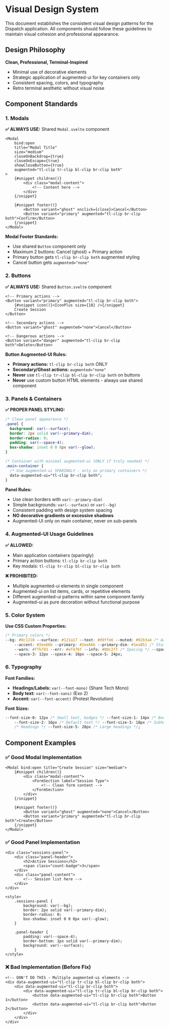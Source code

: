 # Visual Design System

This document establishes the consistent visual design patterns for the Dispatch application. All components should follow these guidelines to maintain visual cohesion and professional appearance.

## Design Philosophy

**Clean, Professional, Terminal-Inspired**

- Minimal use of decorative elements
- Strategic application of augmented-ui for key containers only
- Consistent spacing, colors, and typography
- Retro terminal aesthetic without visual noise

## Component Standards

### 1. **Modals**

**✅ ALWAYS USE:** Shared `Modal.svelte` component

```svelte
<Modal
	bind:open
	title="Modal Title"
	size="medium"
	closeOnBackdrop={true}
	closeOnEscape={true}
	showCloseButton={true}
	augmented="tl-clip tr-clip bl-clip br-clip both"
>
	{#snippet children()}
		<div class="modal-content">
			<!-- Content here -->
		</div>
	{/snippet}

	{#snippet footer()}
		<Button variant="ghost" onclick={close}>Cancel</Button>
		<Button variant="primary" augmented="tl-clip br-clip both">Confirm</Button>
	{/snippet}
</Modal>
```

**Modal Footer Standards:**

- Use shared `Button` component only
- Maximum 2 buttons: Cancel (ghost) + Primary action
- Primary button gets `tl-clip br-clip both` augmented styling
- Cancel button gets `augmented="none"`

### 2. **Buttons**

**✅ ALWAYS USE:** Shared `Button.svelte` component

```svelte
<!-- Primary actions -->
<Button variant="primary" augmented="tl-clip br-clip both">
	{#snippet icon()}<IconPlus size={18} />{/snippet}
	Create Session
</Button>

<!-- Secondary actions -->
<Button variant="ghost" augmented="none">Cancel</Button>

<!-- Dangerous actions -->
<Button variant="danger" augmented="tl-clip br-clip both">Delete</Button>
```

**Button Augmented-UI Rules:**

- **Primary actions:** `tl-clip br-clip both` ONLY
- **Secondary/Ghost actions:** `augmented="none"`
- **Never** use `tl-clip tr-clip bl-clip br-clip both` on buttons
- **Never** use custom button HTML elements - always use shared component

### 3. **Panels & Containers**

**✅ PROPER PANEL STYLING:**

```css
/* Clean panel appearance */
.panel {
  background: var(--surface);
  border: 2px solid var(--primary-dim);
  border-radius: 0;
  padding: var(--space-4);
  box-shadow: inset 0 0 8px var(--glow);
}

/* Container with minimal augmented-ui (ONLY if truly needed) */
.main-container {
  /* Use augmented-ui SPARINGLY - only on primary containers */
  data-augmented-ui="tl-clip br-clip both";
}
```

**Panel Rules:**

- Use clean borders with `var(--primary-dim)`
- Simple backgrounds: `var(--surface)` or `var(--bg)`
- Consistent padding with design system spacing
- **NO decorative gradients or excessive shadows**
- Augmented-UI only on main container, never on sub-panels

### 4. **Augmented-UI Usage Guidelines**

**✅ ALLOWED:**

- Main application containers (sparingly)
- Primary action buttons: `tl-clip br-clip both`
- Key modals: `tl-clip tr-clip bl-clip br-clip both`

**❌ PROHIBITED:**

- Multiple augmented-ui elements in single component
- Augmented-ui on list items, cards, or repetitive elements
- Different augmented-ui patterns within same component family
- Augmented-ui as pure decoration without functional purpose

### 5. **Color System**

**Use CSS Custom Properties:**

```css
/* Primary colors */
--bg: #0c1210 --surface: #121a17 --text: #d9ffe6 --muted: #92b3a4 /* Accent colors */
	--accent: #2ee66b --primary: #2ee66b --primary-dim: #1ea851 /* Status colors */ --ok: #26d07c
	--warn: #ffb703 --err: #ef476f --info: #00c2ff /* Spacing */ --space-1: 4px --space-2: 8px
	--space-3: 12px --space-4: 16px --space-5: 24px;
```

### 6. **Typography**

**Font Families:**

- **Headings/Labels:** `var(--font-mono)` (Share Tech Mono)
- **Body text:** `var(--font-sans)` (Exo 2)
- **Accent:** `var(--font-accent)` (Protest Revolution)

**Font Sizes:**

```css
--font-size-0: 12px /* Small text, badges */ --font-size-1: 14px /* Body text, labels */
	--font-size-2: 16px /* Default text */ --font-size-3: 18px /* Subheadings */ --font-size-4: 22px
	/* Headings */ --font-size-5: 28px /* Large headings */;
```

## Component Examples

### ✅ Good Modal Implementation

```svelte
<Modal bind:open title="Create Session" size="medium">
	{#snippet children()}
		<div class="modal-content">
			<FormSection label="Session Type">
				<!-- Clean form content -->
			</FormSection>
		</div>
	{/snippet}

	{#snippet footer()}
		<Button variant="ghost" augmented="none">Cancel</Button>
		<Button variant="primary" augmented="tl-clip br-clip both">Create</Button>
	{/snippet}
</Modal>
```

### ✅ Good Panel Implementation

```svelte
<div class="sessions-panel">
	<div class="panel-header">
		<h2>Active Sessions</h2>
		<span class="count-badge">3</span>
	</div>
	<div class="panel-content">
		<!-- Session list here -->
	</div>
</div>

<style>
	.sessions-panel {
		background: var(--bg);
		border: 2px solid var(--primary-dim);
		border-radius: 0;
		box-shadow: inset 0 0 8px var(--glow);
	}

	.panel-header {
		padding: var(--space-4);
		border-bottom: 1px solid var(--primary-dim);
		background: var(--surface);
	}
</style>
```

### ❌ Bad Implementation (Before Fix)

```svelte
<!-- DON'T DO THIS - Multiple augmented-ui elements -->
<div data-augmented-ui="tl-clip tr-clip bl-clip br-clip both">
	<div data-augmented-ui="tl-clip br-clip both">
		<div data-augmented-ui="tl-clip tr-clip bl-clip br-clip both">
			<button data-augmented-ui="tl-clip br-clip both">Button 1</button>
			<button data-augmented-ui="tl-clip br-clip both">Button 2</button>
		</div>
	</div>
</div>
```
